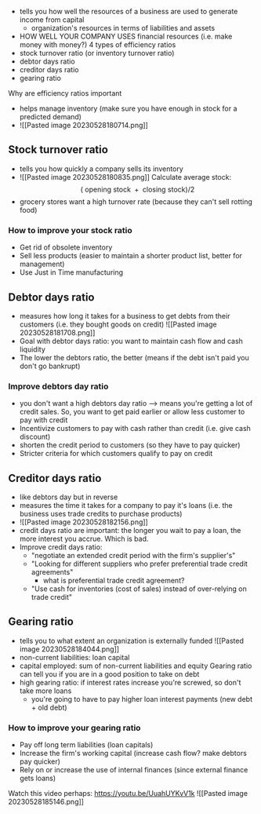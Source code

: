 - tells you how well the resources of a business are used to generate income from capital
	- organization's resources in terms of liabilities and assets
- HOW WELL YOUR COMPANY USES financial resources (i.e. make money with money?)
4 types of efficiency ratios
- stock turnover ratio (or inventory turnover ratio)
- debtor days ratio
- creditor days ratio
- gearing ratio

Why are efficiency ratios important
- helps manage inventory (make sure you have enough in stock for a predicted demand)
- ![[Pasted image 20230528180714.png]]
## Stock turnover ratio
- tells you how quickly a company sells its inventory
- ![[Pasted image 20230528180835.png]]
Calculate average stock: $$\text{$($
opening stock $+$ closing stock$)$}/2$$
- grocery stores want a high turnover rate (because they can't sell rotting food)

### How to improve your stock ratio
- Get rid of obsolete inventory
- Sell less products (easier to maintain a shorter product list, better for management)
- Use Just in Time manufacturing

## Debtor days ratio
- measures how long it takes for a business to get debts from their customers (i.e. they bought goods on credit)
![[Pasted image 20230528181708.png]]
- Goal with debtor days ratio: you want to maintain cash flow and cash liquidity
- The lower the debtors ratio, the better (means if the debt isn't paid you don't go bankrupt)
### Improve debtors day ratio
- you don't want a high debtors day ratio --> means you're getting a lot of credit sales. So, you want to get paid earlier or allow less customer to pay with credit
- Incentivize customers to pay with cash rather than credit (i.e. give cash discount)
- shorten the credit period to customers (so they have to pay quicker)
- Stricter criteria for which customers qualify to pay on credit
## Creditor days ratio
- like debtors day but in reverse
- measures the time it takes for a company to pay it's loans (i.e. the business uses trade credits to purchase products)
- ![[Pasted image 20230528182156.png]]
- credit days ratio are important: the longer you wait to pay a loan, the more interest you accrue. Which is bad.
- Improve credit days ratio: 
	- "negotiate an extended credit period with the firm's supplier's"
	- "Looking for different suppliers who prefer preferential trade credit agreements"
		- what is preferential trade credit agreement?
	- "Use cash for inventories (cost of sales) instead of over-relying on trade credit"
## Gearing ratio
- tells you to what extent an organization is externally funded
![[Pasted image 20230528184044.png]]
- non-current liabilities: loan capital
- capital employed: sum of non-current liabilities and equity
Gearing ratio can tell you if you are in a good position to take on debt
- high gearing ratio: if interest rates increase you're screwed, so don't take more loans
	- you're going to have to pay higher loan interest payments (new debt + old debt)
### How to improve your gearing ratio
- Pay off long term liabilities (loan capitals)
- Increase the firm's working capital (increase cash flow? make debtors pay quicker)
- Rely on or increase the use of internal finances (since external finance gets loans)

Watch this video perhaps: https://youtu.be/UuahUYKvV1k
![[Pasted image 20230528185146.png]]